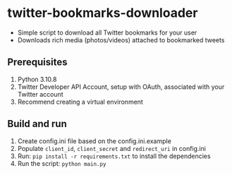 # twitter-bookmarks-downloader

- Simple script to download all Twitter bookmarks for your user
- Downloads rich media (photos/videos) attached to bookmarked tweets

## Prerequisites

1. Python 3.10.8
2. Twitter Developer API Account, setup with OAuth, associated with your Twitter account
3. Recommend creating a virtual environment

## Build and run

1. Create config.ini file based on the config.ini.example
2. Populate `client_id`, `client_secret` and `redirect_uri` in config.ini
3. Run: `pip install -r requirements.txt` to install the dependencies
4. Run the script: `python main.py`
